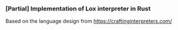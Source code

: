 ### [Partial] Implementation of Lox interpreter in Rust

Based on the language design from https://craftinginterpreters.com/
